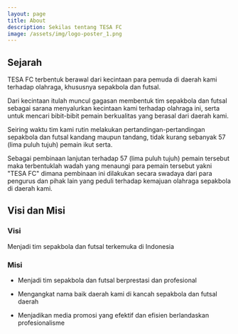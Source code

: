```yaml
---
layout: page
title: About
description: Sekilas tentang TESA FC
image: /assets/img/logo-poster_1.png
---
```



## Sejarah
TESA FC terbentuk berawal dari kecintaan para pemuda di daerah kami terhadap olahraga, khususnya sepakbola dan futsal.

Dari kecintaan itulah muncul gagasan membentuk tim sepakbola dan futsal sebagai sarana menyalurkan kecintaan kami terhadap olahraga ini, serta untuk mencari bibit-bibit pemain berkualitas yang berasal dari daerah kami.

Seiring waktu tim kami rutin melakukan pertandingan-pertandingan sepakbola dan futsal kandang maupun tandang, tidak kurang sebanyak 57 (lima puluh tujuh) pemain ikut serta.

Sebagai pembinaan lanjutan terhadap 57 (lima puluh tujuh) pemain tersebut maka terbentuklah wadah yang menaungi para pemain tersebut yakni "TESA FC" dimana pembinaan ini dilakukan secara swadaya dari para pengurus dan pihak lain yang peduli terhadap kemajuan olahraga sepakbola di daerah kami.

## Visi dan Misi
### Visi
Menjadi tim sepakbola dan futsal terkemuka di Indonesia

### Misi
- Menjadi tim sepakbola dan futsal berprestasi dan profesional

- Mengangkat nama baik daerah kami di kancah sepakbola dan futsal daerah

- Menjadikan media promosi yang efektif dan efisien berlandaskan profesionalisme
